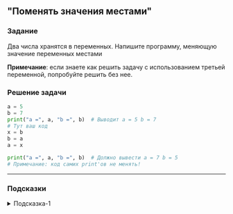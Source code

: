 ## "Поменять значения местами"

### Задание

Два числа хранятся в переменных. Напишите программу, меняющую значение переменных местами

**Примечание**: если знаете как решить задачу с использованием третьей переменной, попробуйте решить без нее.

### Решение задачи

```python
a = 5
b = 7
print("a =", a, "b =", b)  # Выводит a = 5 b = 7
# Тут ваш код
x = b
b = a
a = x

print("a =", a, "b =", b)  # Должно вывести a = 7 b = 5
# Примечание: код самих print'ов не менять!
```

---

### Подсказки

<details>
<summary>Подсказка-1</summary>
Сначала решите задачу, используя дополнительную переменную. 
Затем попробуйте решить задачу, без использование третьей переменной.
</details>
